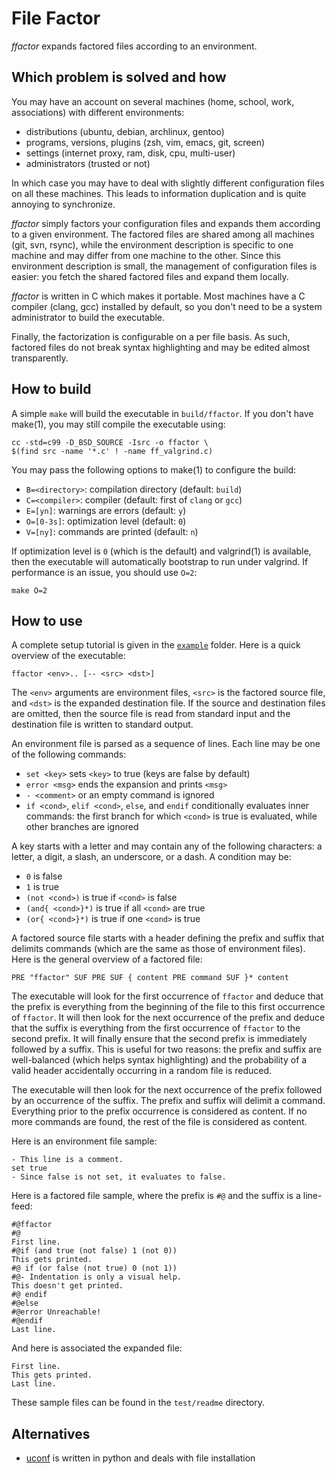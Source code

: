 File Factor
===========

*ffactor* expands factored files according to an environment.


Which problem is solved and how
-------------------------------

You may have an account on several machines (home, school, work,
associations) with different environments:
- distributions (ubuntu, debian, archlinux, gentoo)
- programs, versions, plugins (zsh, vim, emacs, git, screen)
- settings (internet proxy, ram, disk, cpu, multi-user)
- administrators (trusted or not)

In which case you may have to deal with slightly different
configuration files on all these machines. This leads to information
duplication and is quite annoying to synchronize.

*ffactor* simply factors your configuration files and expands them
according to a given environment. The factored files are shared among
all machines (git, svn, rsync), while the environment description is
specific to one machine and may differ from one machine to the other.
Since this environment description is small, the management of
configuration files is easier: you fetch the shared factored files and
expand them locally.

*ffactor* is written in C which makes it portable. Most machines have
a C compiler (clang, gcc) installed by default, so you don't need to
be a system administrator to build the executable.

Finally, the factorization is configurable on a per file basis. As
such, factored files do not break syntax highlighting and may be
edited almost transparently.


How to build
------------

A simple `make` will build the executable in `build/ffactor`. If you
don't have make(1), you may still compile the executable using:

    cc -std=c99 -D_BSD_SOURCE -Isrc -o ffactor \
    $(find src -name '*.c' ! -name ff_valgrind.c)

You may pass the following options to make(1) to configure the build:
- `B=<directory>`: compilation directory (default: `build`)
- `C=<compiler>`: compiler (default: first of `clang` or `gcc`)
- `E=[yn]`: warnings are errors (default: `y`)
- `O=[0-3s]`: optimization level (default: `0`)
- `V=[ny]`: commands are printed (default: `n`)

If optimization level is `0` (which is the default) and valgrind(1) is
available, then the executable will automatically bootstrap to run
under valgrind. If performance is an issue, you should use `O=2`:

    make O=2


How to use
----------

A complete setup tutorial is given in the [`example`](example) folder.
Here is a quick overview of the executable:

    ffactor <env>.. [-- <src> <dst>]

The `<env>` arguments are environment files, `<src>` is the factored
source file, and `<dst>` is the expanded destination file. If the
source and destination files are omitted, then the source file is read
from standard input and the destination file is written to standard
output.

An environment file is parsed as a sequence of lines. Each line may be
one of the following commands:
- `set <key>` sets `<key>` to true (keys are false by default)
- `error <msg>` ends the expansion and prints `<msg>`
- `- <comment>` or an empty command is ignored
- `if <cond>`, `elif <cond>`, `else`, and `endif` conditionally
  evaluates inner commands: the first branch for which `<cond>` is
  true is evaluated, while other branches are ignored

A key starts with a letter and may contain any of the following
characters: a letter, a digit, a slash, an underscore, or a dash. A
condition may be:
- `0` is false
- `1` is true
- `(not <cond>)` is true if `<cond>` is false
- `(and{ <cond>}*)` is true if all `<cond>` are true
- `(or{ <cond>}*)` is true if one `<cond>` is true

A factored source file starts with a header defining the prefix and
suffix that delimits commands (which are the same as those of
environment files). Here is the general overview of a factored file:

    PRE "ffactor" SUF PRE SUF { content PRE command SUF }* content

The executable will look for the first occurrence of `ffactor` and
deduce that the prefix is everything from the beginning of the file to
this first occurrence of `ffactor`. It will then look for the next
occurrence of the prefix and deduce that the suffix is everything from
the first occurrence of `ffactor` to the second prefix. It will
finally ensure that the second prefix is immediately followed by a
suffix. This is useful for two reasons: the prefix and suffix are
well-balanced (which helps syntax highlighting) and the probability of
a valid header accidentally occurring in a random file is reduced.

The executable will then look for the next occurrence of the prefix
followed by an occurrence of the suffix. The prefix and suffix will
delimit a command. Everything prior to the prefix occurrence is
considered as content. If no more commands are found, the rest of the
file is considered as content.

Here is an environment file sample:

    - This line is a comment.
    set true
    - Since false is not set, it evaluates to false.

Here is a factored file sample, where the prefix is `#@` and the
suffix is a line-feed:

    #@ffactor
    #@
    First line.
    #@if (and true (not false) 1 (not 0))
    This gets printed.
    #@ if (or false (not true) 0 (not 1))
    #@- Indentation is only a visual help.
    This doesn't get printed.
    #@ endif
    #@else
    #@error Unreachable!
    #@endif
    Last line.

And here is associated the expanded file:

    First line.
    This gets printed.
    Last line.

These sample files can be found in the `test/readme` directory.


Alternatives
------------

- [uconf](https://github.com/rbarrois/uconf) is written in python and
  deals with file installation
